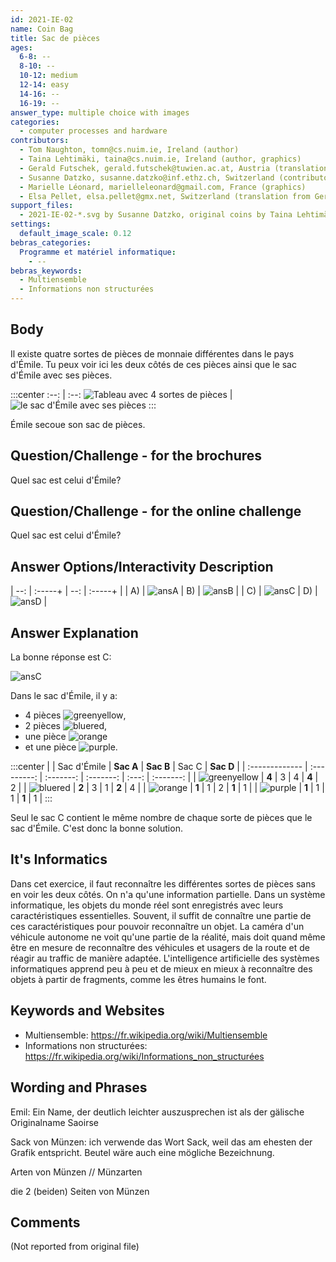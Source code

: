 ```yaml
---
id: 2021-IE-02
name: Coin Bag
title: Sac de pièces
ages:
  6-8: --
  8-10: --
  10-12: medium
  12-14: easy
  14-16: --
  16-19: --
answer_type: multiple choice with images
categories:
  - computer processes and hardware
contributors:
  - Tom Naughton, tomn@cs.nuim.ie, Ireland (author)
  - Taina Lehtimäki, taina@cs.nuim.ie, Ireland (author, graphics)
  - Gerald Futschek, gerald.futschek@tuwien.ac.at, Austria (translation from English into German)
  - Susanne Datzko, susanne.datzko@inf.ethz.ch, Switzerland (contributor, graphics)
  - Marielle Léonard, marielleleonard@gmail.com, France (graphics)
  - Elsa Pellet, elsa.pellet@gmx.net, Switzerland (translation from German into French)
support_files:
  - 2021-IE-02-*.svg by Susanne Datzko, original coins by Taina Lehtimäki and Marielle Léonard, based on originals from https://freesvg.org/vector-clip-art-of-coin (Public Domain, j4p4n SVG id 8764)
settings:
  default_image_scale: 0.12
bebras_categories:
  Programme et matériel informatique:
    - --
bebras_keywords:
  - Multiensemble
  - Informations non structurées
---
```



## Body

Il existe quatre sortes de pièces de monnaie différentes dans le pays d'Émile. Tu peux voir ici les deux côtés de ces pièces ainsi que le sac d'Émile avec ses pièces.

:::center
:--: | :--:
![](graphics/2021-IE-02-taskbody1.svg "Tableau avec 4 sortes de pièces") | ![](graphics/2021-IE-02-taskbody2.svg "le sac d'Émile avec ses pièces")
:::

Émile secoue son sac de pièces.


## Question/Challenge - for the brochures

Quel sac est celui d'Émile?


## Question/Challenge - for the online challenge

Quel sac est celui d'Émile?


## Answer Options/Interactivity Description

| --: | :-----+ | --: | :-----+ |
|  A) | ![ansA] |  B) | ![ansB] |
|  C) | ![ansC] |  D) | ![ansD] |

[ansA]: graphics/2021-IE-02-answerA.svg "Réponse A"
[ansB]: graphics/2021-IE-02-answerB.svg "Réponse B"
[ansC]: graphics/2021-IE-02-answerC.svg "Réponse C"
[ansD]: graphics/2021-IE-02-answerD.svg "Réponse D"


## Answer Explanation

La bonne réponse est C:

![ansC]

Dans le sac d'Émile, il y a:  
 * 4 pièces ![greenyellow],  
 * 2 pièces ![bluered],  
 * une pièce ![orange]  
 * et une pièce ![purple].

:::center
|                | Sac d'Émile | **Sac A** | **Sac B** | Sac C | **Sac D** |
| :------------- | :---------: | :-------: | :-------: | :---: | :-------: |
| ![greenyellow] |   **4**     |   3       |   4       | **4** |   2       |
| ![bluered]     |   **2**     |   3       |   1       | **2** |   4       |
| ![orange]      |   **1**     |   1       |   2       | **1** |   1       |
| ![purple]      |   **1**     |   1       |   1       | **1** |   1       |
:::


Seul le sac C contient le même nombre de chaque sorte de pièces que le sac d'Émile. C'est donc la bonne solution.

[greenyellow]: graphics/2021-IE-02-coin-greenyellow.svg "Pièce verte et jaune (100px)"
[bluered]: graphics/2021-IE-02-coin-bluered.svg "Pièce bleue et rouge (100px)"
[orange]: graphics/2021-IE-02-coin-orange.svg "Pièce orange (100px)"
[purple]: graphics/2021-IE-02-coin-purple.svg "Pièce violette (100px)"


## It's Informatics

Dans cet exercice, il faut reconnaître les différentes sortes de pièces sans en voir les deux côtés. On n'a qu'une information partielle. Dans un système informatique, les objets du monde réel sont enregistrés avec leurs caractéristiques essentielles. Souvent, il suffit de connaître une partie de ces caractéristiques pour pouvoir reconnaître un objet. La caméra d'un véhicule autonome ne voit qu'une partie de la réalité, mais doit quand même être en mesure de reconnaître des véhicules et usagers de la route et de réagir au traffic de manière adaptée. L'intelligence artificielle des systèmes informatiques apprend peu à peu et de mieux en mieux à reconnaître des objets à partir de fragments, comme les êtres humains le font.


## Keywords and Websites

 - Multiensemble: https://fr.wikipedia.org/wiki/Multiensemble
 - Informations non structurées: https://fr.wikipedia.org/wiki/Informations_non_structurées


## Wording and Phrases

Emil: Ein Name, der deutlich leichter auszusprechen ist als der gälische Originalname  Saoirse

Sack von Münzen: ich verwende das Wort Sack, weil das am ehesten der Grafik entspricht. Beutel wäre auch eine mögliche Bezeichnung.

Arten von Münzen // Münzarten

die 2 (beiden) Seiten von Münzen


## Comments

(Not reported from original file)
